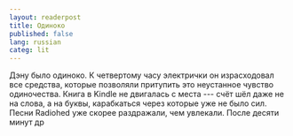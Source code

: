 ```yaml
---
layout: readerpost
title: Одиноко
published: false
lang: russian
categ: lit
---
```


Дэну было одиноко. К четвертому часу электрички он израсходовал все средства, которые позволяли притупить это неустанное чувство одиночества. Книга в Kindle не двигалась с места --- счёт шёл даже не на слова, а на буквы, карабкаться через которые уже не было сил. Песни Radiohed уже скорее раздражали, чем увлекали. После десяти минут др
